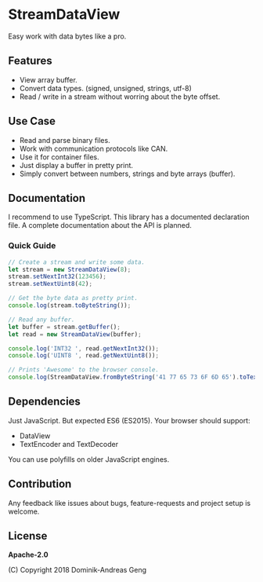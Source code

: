# StreamDataView

Easy work with data bytes like a pro.

## Features

* View array buffer.
* Convert data types. (signed, unsigned, strings, utf-8)
* Read / write in a stream without worring about the byte offset.

## Use Case

* Read and parse binary files.
* Work with communication protocols like CAN.
* Use it for container files.
* Just display a buffer in pretty print.
* Simply convert between numbers, strings and byte arrays (buffer).

## Documentation

I recommend to use TypeScript. This library has a documented declaration file.
A complete documentation about the API is planned.

### Quick Guide

```js
// Create a stream and write some data.
let stream = new StreamDataView(8);
stream.setNextInt32(123456);
stream.setNextUint8(42);

// Get the byte data as pretty print.
console.log(stream.toByteString());

// Read any buffer.
let buffer = stream.getBuffer();
let read = new StreamDataView(buffer);

console.log('INT32 ', read.getNextInt32());
console.log('UINT8 ', read.getNextUint8());
```

```js
// Prints 'Awesome' to the browser console.
console.log(StreamDataView.fromByteString('41 77 65 73 6F 6D 65').toTextString());
```

## Dependencies

Just JavaScript. But expected ES6 (ES2015). Your browser should support:

* DataView
* TextEncoder and TextDecoder

You can use polyfills on older JavaScript engines.

## Contribution

Any feedback like issues about bugs, feature-requests and project setup is welcome.

## License

**Apache-2.0**

(C) Copyright 2018 Dominik-Andreas Geng
